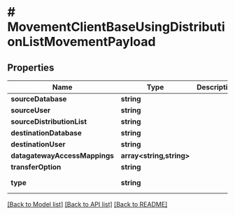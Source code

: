 # # MovementClientBaseUsingDistributionListMovementPayload

## Properties

Name | Type | Description | Notes
------------ | ------------- | ------------- | -------------
**sourceDatabase** | **string** |  |
**sourceUser** | **string** |  |
**sourceDistributionList** | **string** |  | [optional]
**destinationDatabase** | **string** |  |
**destinationUser** | **string** |  |
**datagatewayAccessMappings** | **array<string,string>** |  | [optional]
**transferOption** | **string** |  |
**type** | **string** |  | [default to TYPE_CLIENTBASE_USING_DISTLIST]

[[Back to Model list]](../../README.md#models) [[Back to API list]](../../README.md#endpoints) [[Back to README]](../../README.md)
